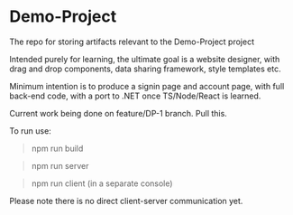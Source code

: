 # Demo-Project
The repo for storing artifacts relevant to the Demo-Project project

Intended purely for learning, the ultimate goal is a website designer, with drag and drop components, data sharing framework, style templates etc.

Minimum intention is to produce a signin page and account page, with full back-end code, with a port to .NET once TS/Node/React is learned.

Current work being done on feature/DP-1 branch.  Pull this.

To run use:
>npm run build

>npm run server

>npm run client (in a separate console)

Please note there is no direct client-server communication yet.
